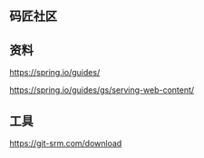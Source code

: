## 码匠社区

## 资料
https://spring.io/guides/

https://spring.io/guides/gs/serving-web-content/
## 工具
https://git-srm.com/download

